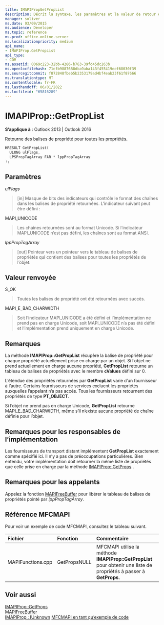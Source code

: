 ```yaml
---
title: IMAPIPropGetPropList
description: Décrit la syntaxe, les paramètres et la valeur de retour d’IMAPIPropGetPropList, qui retourne des balises de propriété pour toutes les propriétés.
manager: soliver
ms.date: 03/09/2015
ms.audience: Developer
ms.topic: reference
ms.prod: office-online-server
ms.localizationpriority: medium
api_name:
- IMAPIProp.GetPropList
api_type:
- COM
ms.assetid: 0069c223-32bb-4286-b763-39fd45dc263b
ms.openlocfilehash: 71efb9887688dba9aba143f455419eef68030f39
ms.sourcegitcommit: f872848fbeb5b2353179ad4bf4eab23f61f87666
ms.translationtype: MT
ms.contentlocale: fr-FR
ms.lasthandoff: 06/01/2022
ms.locfileid: "65816289"
---
```

# <a name="imapipropgetproplist"></a>IMAPIProp::GetPropList

**S’applique à** : Outlook 2013 | Outlook 2016
  
Retourne des balises de propriété pour toutes les propriétés.
  
```cpp
HRESULT GetPropList(
  ULONG ulFlags,
  LPSPropTagArray FAR * lppPropTagArray
);
```

## <a name="parameters"></a>Paramètres

 _ulFlags_
  
> [in] Masque de bits des indicateurs qui contrôle le format des chaînes dans les balises de propriété retournées. L’indicateur suivant peut être défini :

MAPI_UNICODE
  
> Les chaînes retournées sont au format Unicode. Si l’indicateur MAPI_UNICODE n’est pas défini, les chaînes sont au format ANSI.

 _lppPropTagArray_
  
> [out] Pointeur vers un pointeur vers le tableau de balises de propriétés qui contient des balises pour toutes les propriétés de l’objet.

## <a name="return-value"></a>Valeur renvoyée

S_OK
  
> Toutes les balises de propriété ont été retournées avec succès.

MAPI_E_BAD_CHARWIDTH
  
> Soit l’indicateur MAPI_UNICODE a été défini et l’implémentation ne prend pas en charge Unicode, soit MAPI_UNICODE n’a pas été défini et l’implémentation prend uniquement en charge Unicode.

## <a name="remarks"></a>Remarques

La méthode **IMAPIProp::GetPropList** récupère la balise de propriété pour chaque propriété actuellement prise en charge par un objet. Si l’objet ne prend actuellement en charge aucune propriété, **GetPropList** retourne un tableau de balises de propriétés avec le membre **cValues** défini sur 0.
  
L’étendue des propriétés retournées par **GetPropList** varie d’un fournisseur à l’autre. Certains fournisseurs de services excluent les propriétés auxquelles l’appelant n’a pas accès. Tous les fournisseurs retournent des propriétés de type **PT_OBJECT**.
  
Si l’objet ne prend pas en charge Unicode, **GetPropList** retourne MAPI_E_BAD_CHARWIDTH, même s’il n’existe aucune propriété de chaîne définie pour l’objet.
  
## <a name="notes-to-implementers"></a>Remarques pour les responsables de l’implémentation

Les fournisseurs de transport distant implémentent **GetPropList** exactement comme spécifié ici. Il n’y a pas de préoccupations particulières. Bien entendu, votre implémentation doit retourner la même liste de propriétés que celle prise en charge par la méthode [IMAPIProp::GetProps](imapiprop-getprops.md) .
  
## <a name="notes-to-callers"></a>Remarques pour les appelants

Appelez la fonction [MAPIFreeBuffer](mapifreebuffer.md) pour libérer le tableau de balises de propriétés pointé par _lppPropTagArray_.
  
## <a name="mfcmapi-reference"></a>Référence MFCMAPI

Pour voir un exemple de code MFCMAPI, consultez le tableau suivant.
  
|**Fichier**|**Fonction**|**Commentaire**|
|:-----|:-----|:-----|
|MAPIFunctions.cpp  <br/> |GetPropsNULL  <br/> |MFCMAPI utilise la méthode **IMAPIProp::GetPropList** pour obtenir une liste de propriétés à passer à **GetProps**. |

## <a name="see-also"></a>Voir aussi

[IMAPIProp::GetProps](imapiprop-getprops.md)  
[MAPIFreeBuffer](mapifreebuffer.md)  
[IMAPIProp : IUnknown](imapipropiunknown.md)
 [MFCMAPI en tant qu’exemple de code](mfcmapi-as-a-code-sample.md)
